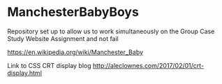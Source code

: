 # ManchesterBabyBoys
Repository set up to allow us to work simultaneously on the Group Case Study Website Assignment and not fail

https://en.wikipedia.org/wiki/Manchester_Baby

Link to CSS CRT display blog 
http://aleclownes.com/2017/02/01/crt-display.html
